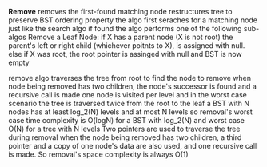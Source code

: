 **Remove**
	removes the first-found matching node
		restructures tree to preserve BST ordering property 
	the algo first seraches for a matching node just like the search algo 
	if found the algo performs one of the following sub-algos
		Remove a Leaf Node:
			if X has a parent node (X is not root) the parent's left or right child (whichever poitnts to X), is assigned with null.
			else if X was root, the root pointer is assinged with null and BST is now empty 

remove algo traverses the tree from root to find the node to remove 
when node being removed has two children, the node's successor is found and a recursive call is made 
one node is visited per level and in the worst case scenario the tree is traversed twice from the root to the leaf 
a BST with N nodes has at least log_2(N) levels and at most N levels 
so removal's worst case time complexity is O(logN) for a BST with log_2(N) and worst case O(N) for a tree with N levels 
Two pointers are used to traverse the tree during removal 
when the node being removed has two children, a third pointer and a copy of one node's data are also used, and one recursive call is made. 
So removal's space complexity is always O(1)
